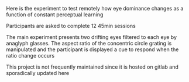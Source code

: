 Here is the experiment to test remotely how eye dominance changes as a function of constant perceptual learning

Participants are asked to complete 12 45min sessions 

The main experiment presents two drifting eyes filtered to each eye by anaglyph glasses.
The aspect ratio of the concentric circle grating is manipulated and the participant is displayed a cue to respond when the ratio change occurs 

This project is not frequently maintained since it is hosted on gitlab and sporadically updated here
